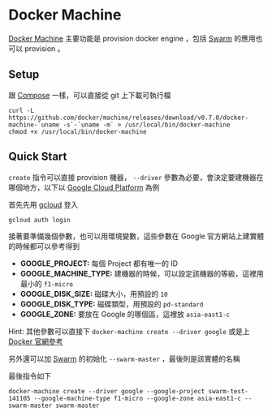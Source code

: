 # Docker Machine

[Docker Machine][] 主要功能是 provision docker engine ，包括 [Swarm](swarm.md) 的應用也可以 provision 。

## Setup

跟 [Compose](compose.md) 一樣，可以直接從 git 上下載可執行檔

    curl -L https://github.com/docker/machine/releases/download/v0.7.0/docker-machine-`uname -s`-`uname -m` > /usr/local/bin/docker-machine
    chmod +x /usr/local/bin/docker-machine

## Quick Start

`create` 指令可以直接 provision 機器， `--driver` 參數為必要，會決定要建機器在哪個地方，以下以 [Google Cloud Platform][] 為例

首先先用 [gcloud](https://cloud.google.com/sdk/) 登入

    gcloud auth login

接著要準備幾個參數，也可以用環境變數，這些參數在 Google 官方網站上建實體的時候都可以參考得到

* **GOOGLE_PROJECT:** 每個 Project 都有唯一的 ID
* **GOOGLE_MACHINE_TYPE:** 建機器的時候，可以設定該機器的等級，這裡用最小的 `f1-micro`
* **GOOGLE_DISK_SIZE:** 磁碟大小，用預設的 `10`
* **GOOGLE_DISK_TYPE:** 磁碟類型，用預設的 `pd-standard`
* **GOOGLE_ZONE:** 要放在 Google 的哪個區，這裡放 `asia-east1-c`

Hint: 其他參數可以直接下 `docker-machine create --driver google` 或是上 [Docker 官網參考](https://docs.docker.com/machine/drivers/gce/)

另外還可以加 [Swarm](swarm.md) 的初始化 `--swarm-master` ，最後則是該實體的名稱

最後指令如下

    docker-machine create --driver google --google-project swarm-test-141105 --google-machine-type f1-micro --google-zone asia-east1-c --swarm-master swarm-master

[Google Cloud Platform]: https://cloud.google.com/
[Docker Machine]: https://docs.docker.com/machine/
